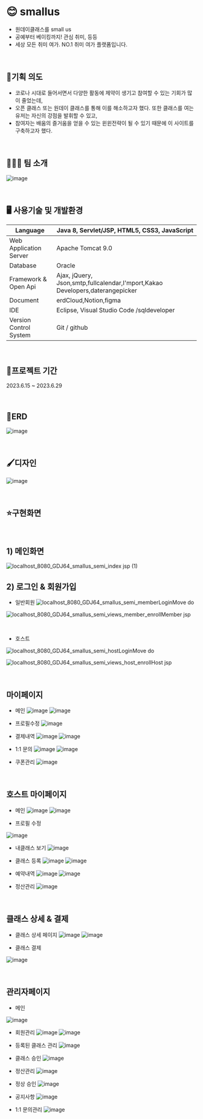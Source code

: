 # 😊 smallus
* 원데이클래스를 small us
* 공예부터 베이킹까지!  관심 취미, 등등
* 세상 모든 취미 여가. NO.1 취미 여가 플랫폼입니다.

<br/>

## 📢기획 의도
* 코로나 시대로 들어서면서 다양한 활동에 제약이 생기고 참여할 수 있는 기회가 많이 줄었는데,
* 오픈 클래스 또는 원데이 클래스를 통해 이를 해소하고자 했다. 또한 클래스를 여는 유저는 자신의 강점을 발휘할 수 있고,
* 참여자는 배움의 즐거움을 얻을 수 있는 윈윈전략이 될 수 있기 때문에 이 사이트를 구축하고자 했다.

<br/>

## 🧑‍🤝‍🧑 팀 소개

![image](https://github.com/inhoru/smallus/assets/126074577/83a2f116-5ed8-4174-bb84-ecced929c0d7)


<br/>


## 🖥️ 사용기술 및 개발환경

Language | Java 8, Servlet/JSP, HTML5, CSS3, JavaScript
------------ | ------------- 
Web Application Server | Apache Tomcat 9.0
Database|Oracle
Framework & Open Api|Ajax, jQuery, Json,smtp,fullcalendar,I'mport,Kakao Developers,daterangepicker
Document| erdCloud,Notion,figma
IDE| Eclipse, Visual Studio Code /sqldeveloper
Version Control System|Git / github

<br/>

## 📆프로젝트 기간

2023.6.15 ~ 2023.6.29

<br/>

## 📝ERD
![image](https://github.com/inhoru/smallus/assets/126074577/1ce6ac5c-c55f-4224-8464-e803ae15a8ae)

<br/>


## 🖌️디자인

![image](https://github.com/inhoru/smallus/assets/126074577/751811c6-bba2-4cbd-88c5-9bbb48ace1d0)

<br/>

## ⭐구현화면

<br/>

## 1) 메인화면


![localhost_8080_GDJ64_smallus_semi_index jsp (1)](https://github.com/inhoru/smallus/assets/126074577/85ec40ce-cb84-4509-a878-6d8679cbd274)


## 2) 로그인 & 회원가입

- 일반회원
![localhost_8080_GDJ64_smallus_semi_memberLoginMove do](https://github.com/inhoru/smallus/assets/126074577/bf311037-e294-4dae-8d1b-c12c42acee19)


![localhost_8080_GDJ64_smallus_semi_views_member_enrollMember jsp](https://github.com/inhoru/smallus/assets/126074577/d753c7af-6d5d-4a75-829a-b84085c7ca00)

<br/>

- 호스트

![localhost_8080_GDJ64_smallus_semi_hostLoginMove do](https://github.com/inhoru/smallus/assets/126074577/f90a812d-0c0f-4d6e-b3b0-44bdc7b6d110)



![localhost_8080_GDJ64_smallus_semi_views_host_enrollHost jsp](https://github.com/inhoru/smallus/assets/126074577/12437579-53ac-4fdc-81e7-7216468396a0)

<br/>

## 마이페이지

- 메인
![image](https://github.com/inhoru/smallus/assets/126074577/e5433806-ac5c-4c38-8da9-d37f135a6d8f)
![image](https://github.com/inhoru/smallus/assets/126074577/09849afc-081f-4452-9acc-809608d9c052)


- 프로필수정
![image](https://github.com/inhoru/smallus/assets/126074577/5effb0ee-a535-4389-a032-361aaf4ccbda)



 - 결제내역
![image](https://github.com/inhoru/smallus/assets/126074577/b7313b29-6dc8-4d4c-aae5-383bf43906ea)
![image](https://github.com/inhoru/smallus/assets/126074577/da4e50dd-f48c-4781-81eb-3e5f0211e859)

- 1:1 문의
![image](https://github.com/inhoru/smallus/assets/126074577/05e602af-94e0-4905-a460-2e2070ce1fa9)
![image](https://github.com/inhoru/smallus/assets/126074577/686fd4a4-9ca3-43d5-b3de-4ab3480ca679)


- 쿠폰관리
![image](https://github.com/inhoru/smallus/assets/126074577/d63d8e5d-351d-466e-bc28-1572dfcac8ea)


<br/>


## 호스트 마이페이지

- 메인
![image](https://github.com/inhoru/smallus/assets/126074577/a83fa1d1-4674-486c-8328-1d18a86ec60c)
![image](https://github.com/inhoru/smallus/assets/126074577/92d61a31-5abd-4ea5-afea-fcb4e4e907e5)

- 프로필 수정

![image](https://github.com/inhoru/smallus/assets/126074577/109fdd37-d2d1-463b-8e0b-48c2600fb2be)


- 내클래스 보기
![image](https://github.com/inhoru/smallus/assets/126074577/2315bad0-aeec-4da7-81d9-7ca3f6ba88a3)

- 클래스 등록
![image](https://github.com/inhoru/smallus/assets/126074577/31d685d2-c5c4-4286-a264-cf89ea37f7c0)
![image](https://github.com/inhoru/smallus/assets/126074577/26c86591-6a47-43b3-b7f9-00bcad4b441b)


- 예약내역
![image](https://github.com/inhoru/smallus/assets/126074577/bc48bfe0-bd95-4259-bc4c-0eff0785c6c6)
![image](https://github.com/inhoru/smallus/assets/126074577/2f7c2743-8153-48c0-99a3-9afc5a2d77e1)



- 정산관리
![image](https://github.com/inhoru/smallus/assets/126074577/9980a285-a796-489f-b2cb-0d8a304b5c5f)



<br/>


## 클래스 상세 & 결제

- 클래스 상세 페이지
![image](https://github.com/inhoru/smallus/assets/126074577/4a1f41c4-5d50-4614-8cce-84bd3c08a47f)
![image](https://github.com/inhoru/smallus/assets/126074577/1da06979-7885-4d19-8d70-f65ce3e74d40)

- 클래스 결제

![image](https://github.com/inhoru/smallus/assets/126074577/3b7818d7-c255-4044-9ec5-9b31a143d0e2)


<br/>


## 관리자페이지

- 메인

![image](https://github.com/inhoru/smallus/assets/126074577/133cec6f-6f38-4e9c-a847-2bb774ec1dc0)

- 회원관리
![image](https://github.com/inhoru/smallus/assets/126074577/1fbc254e-6180-466a-861c-ea65263792f8)
![image](https://github.com/inhoru/smallus/assets/126074577/93230c4a-dd94-4795-9eb5-33dc293f4f12)

- 등록된 클래스 관리
![image](https://github.com/inhoru/smallus/assets/126074577/746bf473-72ca-4cbc-84f8-f7ea81ef21a6)
- 클래스 승인
![image](https://github.com/inhoru/smallus/assets/126074577/91b6dc50-b36d-412d-952c-378ca91594cd)

- 정산관리
![image](https://github.com/inhoru/smallus/assets/126074577/40e0c802-13e4-48aa-be74-e550ee1641ec)


- 정상 승인
![image](https://github.com/inhoru/smallus/assets/126074577/e9550b7a-3df8-44c2-a103-fac332164a2a)

- 공지사항
![image](https://github.com/inhoru/smallus/assets/126074577/80d46b52-1575-45f1-940c-467647708cfd)

- 1:1 문의관리
![image](https://github.com/inhoru/smallus/assets/126074577/a52bc329-2ecd-4bfc-8d90-cf54a2576e3b)

















